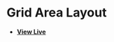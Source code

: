 # Grid Area Layout

- [**View Live**](https://tahmid-sarker.github.io/Code-Notes/CSS/Grid%20Area%20Layout)